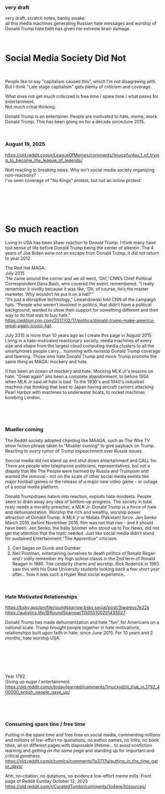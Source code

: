 ### very draft

very draft, scratch notes, barely awake.    
all this media machines generating Russian hate messages and worship of Donald Trump hate faith has given me extreme brain damage.   

&nbsp;

# Social Media Society Did Not

&nbsp;

People like to say "capitalism caused this", which I'm not disagreeing with. But I think "Late stage capitalism" gets plenty of criticism and coverage.

What does not get much criticized is free time / spare time / what pases for entertainment.   
Not much critial thinking.

Donald Trump is an entertainer. People are motivated to hate, meme, mock Donald Trump. This has been going on for a decade sinceJune 2015.

&nbsp;

### August 19, 2025

https://old.reddit.com/r/LeagueOfMemes/comments/1mucpfu/day_1_of_trying_to_become_the_league_of_legends/

Nott reacting to breaking news. Why isn't social media society organizing non-reactions?   
I've seen coverage of "No Kings" protest, but not an online protest.  

&nbsp;

&nbsp;

&nbsp;

# So much reaction

Living in USA has been sheer reaction to Donald Trump. I think many have lost sense of life before Donald Trump being the center of attentin. The 4 years of Joe Biden were not an escape from Donald Trump, it did not return to year 2012 

The Red Hat MAGA:   
July 2015    
“He came around the corner and we all went, ‘Oh!,’ CNN’s Chief Political Correspondent Dana Bash, who covered the event, remembered. “I really remember it vividly because it was like, ‘Oh, of course, he’s the master marketer. Why wouldn’t he put it on a hat?’”      
“It’s just a disruptive technology,” Lewandowski told CNN of the campaign hats. “People who weren’t involved in politics, that didn’t have a political background, wanted to show their support for something different and their way to do that was to buy hats.”
https://edition.cnn.com/2017/02/17/politics/donald-trump-make-america-great-again-iconic-hat   

July 2015 is more than 10 years ago as I create this page in August 2015    
Living in a hate-motivated reactionary society. media machines of every size and shape from the largest cloud computing media clusters to all the smartphones people carry... humming with nonstop Donald Trump coverage and fawning. Those who hate Donald Trump and mock Trump promote the same thing as MAGA: mockery and hate.

It has been an ocean of mockery and hate. Mocking MLK Jr's lessons on hate. "Great again" ahs been a complete abandonment, to before 1954 when MLK Jr said all hate is bad. To the 1930's and 1940's industrail machine rise thinking that lead to Japan having aircraft carriers attacking Pearl Harbor with machines to underwater boats, to rocket machines bombing London.


&nbsp;

&nbsp;

### Mueller coming  

The Reddit society adopted chanting like MAAGA, such as The Wire TV show fiction phrase taken to "Mueller coming" to give payback on Trump. Reacting to every rumor of Trump impeachment over Russia issues. 

Soccial media did not stand up and shut down entertainment and CALL for. There are people who telephpone politicians, representatives, but not a dispaly that We The People were harmed by Russia and Trumpism and wanted the removal - not on the scale of other social media events like major football games or the release of a major new video game - or outage of a social media platform.

Donald Trumpdraws haters into reaction, exploits hate mindsets. People seem to drain away any idea of bottom-up progress. The society in total realy needs a morality preacher, a MLK Jr. Donald Trump is a force of hate and dehumanization. Worship the rich and wealthy, worship power attraction of Donald Trump. A MLK jr or Malala (Pakistan) force.  Jen Senko March 2016, before November 2016, film was not that rise - and it should have been. Jen Senko, the baby boomer who stood up to Fox News, did not get the attention that the topic needed. Just like social media didn't stand for sustained Entertainment "The Apprentice" crticisim.

1. Carl Sagan on Dumb and Dumber
2. Neil Postman, entertaining ourselves to death politics of Ronald Regan and I vidily remember my high school classs in the 2nd term of Ronald Reagan in 1985. The celebrity charm and worship. Rick Roderick in 1993 saw this with his Duke University students looking back a few short year after... how it was such a Hyper Real social experience.

&nbsp;

### Hate Motivated Relationships

https://bsky.app/profile/roundsparrow.bsky.social/post/3lwqrevc7e22k    
https://autistics.life/@RoundSparrow/115055100291433027 

Donald Trump has made dehumanization and hate "fun" for Americans on a national scale. Trump brought people together in hate motivations, relationships built upon faith in hate. since June 2015. For 10 years and 2 months, hate worship USA.  

&nbsp;

&nbsp;

&nbsp;

Year 1792   
Giving up sugar / entertainment   
https://old.reddit.com/r/todayilearned/comments/1mucxyd/til_that_in_1792_400000_british_people_gave_up/

&nbsp;

&nbsp;

### Consuming spare tine / free time

Putting in the spare time and free time on social media, commenting millions and millions of low-effort no quotations, no author names, no links, no book titles, all on different pages with disposable lifetime... to avoid nonfiction learning and *getting on the same page* and standing up for important and critical goodness.   
https://old.reddit.com/r/comics/comments/1o3717u/putting_in_the_time_gator_days/

Ahh, no-citation, no qutations, no evidence low-effort meme mills. Front page of Reddit Sunday October 12, 2025      
https://old.reddit.com/r/CuratedTumblr/comments/1o4ww3t/sources/

